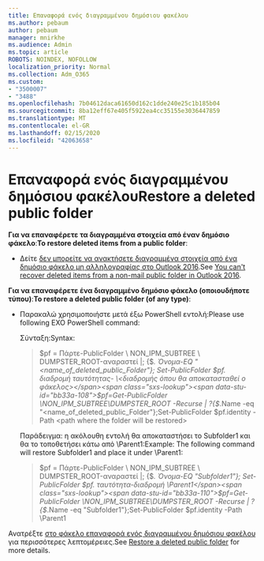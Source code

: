 ```yaml
---
title: Επαναφορά ενός διαγραμμένου δημόσιου φακέλου
ms.author: pebaum
author: pebaum
manager: mnirkhe
ms.audience: Admin
ms.topic: article
ROBOTS: NOINDEX, NOFOLLOW
localization_priority: Normal
ms.collection: Adm_O365
ms.custom:
- "3500007"
- "3488"
ms.openlocfilehash: 7b04612daca61650d162c1dde240e25c1b185b04
ms.sourcegitcommit: 8ba12eff67e405f5922ea4cc35155e3036447859
ms.translationtype: MT
ms.contentlocale: el-GR
ms.lasthandoff: 02/15/2020
ms.locfileid: "42063658"
---
```

# <a name="restore-a-deleted-public-folder"></a><span data-ttu-id="bb33a-102">Επαναφορά ενός διαγραμμένου δημόσιου φακέλου</span><span class="sxs-lookup"><span data-stu-id="bb33a-102">Restore a deleted public folder</span></span>

<span data-ttu-id="bb33a-103">**Για να επαναφέρετε τα διαγραμμένα στοιχεία από έναν δημόσιο φάκελο**:</span><span class="sxs-lookup"><span data-stu-id="bb33a-103">**To restore deleted items from a public folder**:</span></span>

- <span data-ttu-id="bb33a-104">Δείτε [δεν μπορείτε να ανακτήσετε διαγραμμένα στοιχεία από ένα δημόσιο φάκελο μη αλληλογραφίας στο Outlook 2016](https://aka.ms/pfrec).</span><span class="sxs-lookup"><span data-stu-id="bb33a-104">See [You can't recover deleted items from a non-mail public folder in Outlook 2016](https://aka.ms/pfrec).</span></span>
 
<span data-ttu-id="bb33a-105">**Για να επαναφέρετε ένα διαγραμμένο δημόσιο φάκελο (οποιουδήποτε τύπου)**:</span><span class="sxs-lookup"><span data-stu-id="bb33a-105">**To restore a deleted public folder (of any type)**:</span></span> 

- <span data-ttu-id="bb33a-106">Παρακαλώ χρησιμοποιήστε μετά έξω PowerShell εντολή:</span><span class="sxs-lookup"><span data-stu-id="bb33a-106">Please use following EXO PowerShell command:</span></span>

    <span data-ttu-id="bb33a-107">Σύνταξη:</span><span class="sxs-lookup"><span data-stu-id="bb33a-107">Syntax:</span></span>

    ><span data-ttu-id="bb33a-108">$pf = Πάρτε-PublicFolder \ NON_IPM_SUBTREE \ DUMPSTER_ROOT-αναραστεί |; {$_. Όνομα-EQ "\<name_of_deleted_public_Folder"}; Set-PublicFolder $pf. διαδρομή ταυτότητας- \<διαδρομής όπου θα αποκατασταθεί ο φάκελος></span><span class="sxs-lookup"><span data-stu-id="bb33a-108">$pf=Get-PublicFolder \NON_IPM_SUBTREE\DUMPSTER_ROOT -Recurse  | ?{$_.Name -eq "\<name_of_deleted_public_Folder"};Set-PublicFolder $pf.identity -Path \<path where the folder will be restored></span></span>

    <span data-ttu-id="bb33a-109">Παράδειγμα: η ακόλουθη εντολή θα αποκαταστήσει το Subfolder1 και θα το τοποθετήσει κάτω από \Parent1:</span><span class="sxs-lookup"><span data-stu-id="bb33a-109">Example: The following command will restore Subfolder1 and place it under \Parent1:</span></span>

    ><span data-ttu-id="bb33a-110">$pf = Πάρτε-PublicFolder \ NON_IPM_SUBTREE \ DUMPSTER_ROOT-αναραστεί |; {$_. Όνομα-EQ "Subfolder1"}; Set-PublicFolder $pf. ταυτότητα-διαδρομή \Parent1</span><span class="sxs-lookup"><span data-stu-id="bb33a-110">$pf=Get-PublicFolder \NON_IPM_SUBTREE\DUMPSTER_ROOT -Recurse | ?{$_.Name -eq "Subfolder1"};Set-PublicFolder $pf.identity -Path \Parent1</span></span>

<span data-ttu-id="bb33a-111">Ανατρέξτε [στο φάκελο επαναφορά ενός διαγραμμένου δημόσιου φακέλου](https://docs.microsoft.com/exchange/collaboration-exo/public-folders/restore-deleted-public-folder) για περισσότερες λεπτομέρειες.</span><span class="sxs-lookup"><span data-stu-id="bb33a-111">See [Restore a deleted public folder](https://docs.microsoft.com/exchange/collaboration-exo/public-folders/restore-deleted-public-folder) for more details.</span></span>
